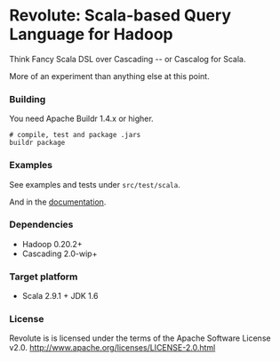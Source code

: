 Revolute: Scala-based Query Language for Hadoop
===============================================

Think Fancy Scala DSL over Cascading -- or Cascalog for Scala.

More of an experiment than anything else at this point.

### Building ###

You need Apache Buildr 1.4.x or higher.

    # compile, test and package .jars
    buildr package

### Examples ###

See examples and tests under ```src/test/scala```.

And in the [documentation](https://github.com/aboisvert/revolute/wiki).

### Dependencies ###

* Hadoop 0.20.2+
* Cascading 2.0-wip+

### Target platform ###

* Scala 2.9.1 + JDK 1.6

### License ###

Revolute is is licensed under the terms of the Apache Software License v2.0.
<http://www.apache.org/licenses/LICENSE-2.0.html>


